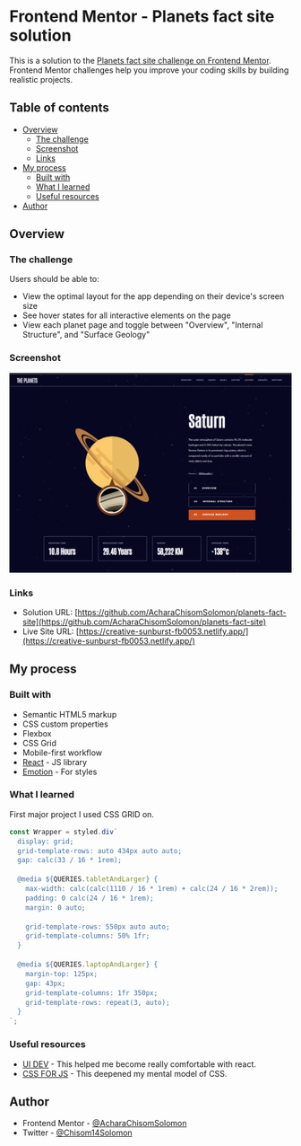 # Frontend Mentor - Planets fact site solution

This is a solution to the [Planets fact site challenge on Frontend Mentor](https://www.frontendmentor.io/challenges/planets-fact-site-gazqN8w_f). Frontend Mentor challenges help you improve your coding skills by building realistic projects. 

## Table of contents

- [Overview](#overview)
  - [The challenge](#the-challenge)
  - [Screenshot](#screenshot)
  - [Links](#links)
- [My process](#my-process)
  - [Built with](#built-with)
  - [What I learned](#what-i-learned)
  - [Useful resources](#useful-resources)
- [Author](#author)


## Overview

### The challenge

Users should be able to:

- View the optimal layout for the app depending on their device's screen size
- See hover states for all interactive elements on the page
- View each planet page and toggle between "Overview", "Internal Structure", and "Surface Geology"

### Screenshot

![](./image.png)


### Links

- Solution URL: [https://github.com/AcharaChisomSolomon/planets-fact-site](https://github.com/AcharaChisomSolomon/planets-fact-site)
- Live Site URL: [https://creative-sunburst-fb0053.netlify.app/](https://creative-sunburst-fb0053.netlify.app/)

## My process

### Built with

- Semantic HTML5 markup
- CSS custom properties
- Flexbox
- CSS Grid
- Mobile-first workflow
- [React](https://reactjs.org/) - JS library
- [Emotion](https://emotion.sh/docs/introduction) - For styles

### What I learned

First major project I used CSS GRID on.

```js
const Wrapper = styled.div`
  display: grid;
  grid-template-rows: auto 434px auto auto;
  gap: calc(33 / 16 * 1rem);

  @media ${QUERIES.tabletAndLarger} {
    max-width: calc(calc(1110 / 16 * 1rem) + calc(24 / 16 * 2rem));
    padding: 0 calc(24 / 16 * 1rem);
    margin: 0 auto;

    grid-template-rows: 550px auto auto;
    grid-template-columns: 50% 1fr;
  }

  @media ${QUERIES.laptopAndLarger} {
    margin-top: 125px;
    gap: 43px;
    grid-template-columns: 1fr 350px;
    grid-template-rows: repeat(3, auto);
  }
`;
```


### Useful resources

- [UI DEV](https://ui.dev/c/react) - This helped me become really comfortable with react.
- [CSS FOR JS](https://courses.joshwcomeau.com/css-for-js) - This deepened my mental model of CSS.


## Author

- Frontend Mentor - [@AcharaChisomSolomon](https://www.frontendmentor.io/profile/AcharaChisomSolomon)
- Twitter - [@Chisom14Solomon](https://x.com/Chisom14Solomon/highlights)
